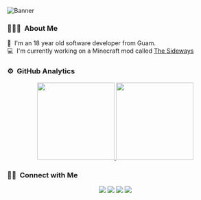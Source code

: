 ![Banner](https://pbs.twimg.com/profile_banners/1297470880335802368/1695999905/1500x500)

<!-- ## 👋 &nbsp;Hey! I'm Bonnie. -->

### 👨🏻‍💻 &nbsp;About Me

🌴 &nbsp;I'm an 18 year old software developer from Guam.\
💻 &nbsp;I'm currently working on a Minecraft mod called [The Sideways](https://github.com/Bonnie39/TheSidewaysMod)


### ⚙️ &nbsp;GitHub Analytics

<p align="center">
<a href="https://github.com/Bonnie39">
  <img height="180em" src="https://github-readme-stats-eight-theta.vercel.app/api?username=Bonnie39&show_icons=true&theme=algolia&include_all_commits=true&count_private=true"/>
  <img height="180em" src="https://github-readme-stats-eight-theta.vercel.app/api/top-langs/?username=Bonnie39&layout=compact&langs_count=8&theme=algolia"/>

</a>
</p>

### 🤝🏻 &nbsp;Connect with Me

<p align="center">
<a href="https://bonnie39.github.io/"><img src="https://img.shields.io/badge/-bonnie39.github.io-55288f?style=flat&logo=Google-Chrome&logoColor=white"/></a>
<a href="https://www.youtube.com/@BonnieDev"><img src="https://img.shields.io/badge/-BonnieDev-f20202?style=flat&logo=YouTube&logoColor=white"/></a>
<a href="https://instagram.com/dev.bonnie"><img src="https://img.shields.io/badge/-@dev.bonnie_-C13584?style=flat&logo=Instagram&logoColor=white"/></a>
<a href="https://twitter.com/dev_bonnie"><img src="https://img.shields.io/badge/-@dev_bonnie-1DA1F2?style=flat&logo=Twitter&logoColor=white"/></a>
</p>
